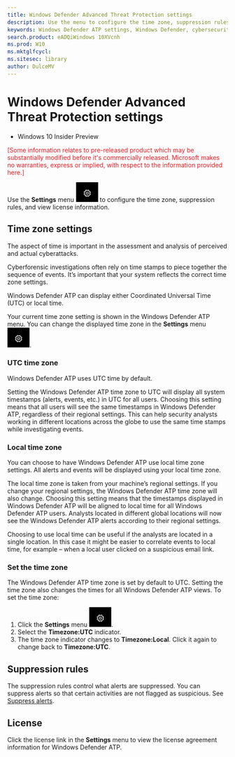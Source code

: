 ```yaml
---
title: Windows Defender Advanced Threat Protection settings
description: Use the menu to configure the time zone, suppression rules, and view license information.
keywords: Windows Defender ATP settings, Windows Defender, cybersecurity threat intelligence, advanced threat protection
search.product: eADQiWindows 10XVcnh
ms.prod: W10
ms.mktglfcycl:
ms.sitesec: library
author: DulceMV
---
```


# Windows Defender Advanced Threat Protection settings

- Windows 10 Insider Preview

<span style="color:#ED1C24;">[Some information relates to pre-released product which may be substantially modified before it's commercially released. Microsoft makes no warranties, express or implied, with respect to the information provided here.]</span>

Use the **Settings** menu ![Settings icon](images/settings-icon.png) to configure the time zone, suppression rules, and view license information.

## Time zone settings
The aspect of time is important in the assessment and analysis of perceived and actual cyberattacks.

Cyberforensic investigations often rely on time stamps to piece together the sequence of events. It’s important that your system reflects the correct time zone settings.

Windows Defender ATP can display either Coordinated Universal Time (UTC) or local time.

Your current time zone setting is shown in the Windows Defender ATP menu. You can change the displayed time zone in the **Settings** menu ![Settings icon](images/settings-icon.png).

### UTC time zone
Windows Defender ATP uses UTC time by default.

Setting the Windows Defender ATP time zone to UTC will display all system timestamps (alerts, events, etc.) in UTC for all users. Choosing this setting means that all users will see the same timestamps in Windows Defender ATP, regardless of their regional settings. This can help security analysts working in different locations across the globe to use the same time stamps while investigating events.

### Local time zone
You can choose to have Windows Defender ATP use local time zone settings. All alerts and events will be displayed using your local time zone.

The local time zone is taken from your machine’s regional settings. If you change your regional settings, the Windows Defender ATP time zone will also change. Choosing this setting means that the timestamps displayed in Windows Defender ATP will be aligned to local time for all Windows Defender ATP users. Analysts located in different global locations will now see the Windows Defender ATP alerts according to their regional settings.

Choosing to use local time can be useful if the analysts are located in a single location. In this case it might be easier to correlate events to local time, for example – when a local user clicked on a suspicious email link.

### Set the time zone
The Windows Defender ATP time zone is set by default to UTC.
Setting the time zone also changes the times for all Windows Defender ATP views.
To set the time zone:

1.	Click the **Settings** menu ![Settings icon](images/settings-icon.png).
2.	Select the **Timezone:UTC** indicator.
3.	The time zone indicator changes to **Timezone:Local**. Click it again to change back to **Timezone:UTC**.

## Suppression rules
The suppression rules control what alerts are suppressed. You can suppress alerts so that certain activities are not flagged as suspicious. See [Suppress alerts](manage-alerts-windows-advanced-threat-protection.md#suppress-alerts).

## License
Click the license link in the **Settings** menu to view the license agreement information for Windows Defender ATP.
